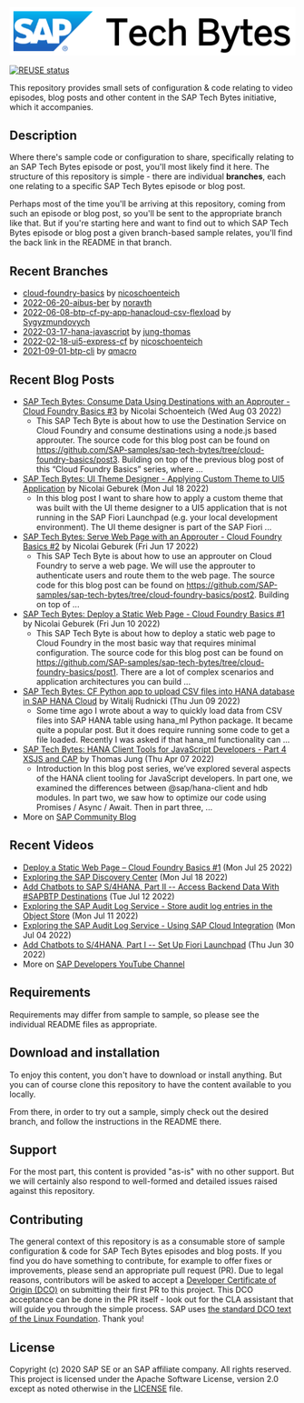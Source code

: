 
![SAP Tech Bytes header image](header-image.png)

[![REUSE status](https://api.reuse.software/badge/github.com/SAP-samples/sap-tech-bytes)](https://api.reuse.software/info/github.com/SAP-samples/sap-tech-bytes)

This repository provides small sets of configuration &amp; code relating to video episodes, blog posts and other content in the SAP Tech Bytes initiative, which it accompanies.

## Description

Where there&#x27;s sample code or configuration to share, specifically relating to an SAP Tech Bytes episode or post, you&#x27;ll most likely find it here. The structure of this repository is simple - there are individual **branches**, each one relating to a specific SAP Tech Bytes episode or blog post.

Perhaps most of the time you&#x27;ll be arriving at this repository, coming from such an episode or blog post, so you&#x27;ll be sent to the appropriate branch like that. But if you&#x27;re starting here and want to find out to which SAP Tech Bytes episode or blog post a given branch-based sample relates, you&#x27;ll find the back link in the README in that branch.
 
## Recent Branches
- [cloud-foundry-basics](https://github.com/SAP-samples/sap-tech-bytes/tree/cloud-foundry-basics) by [nicoschoenteich](https://github.com/nicoschoenteich) 
- [2022-06-20-aibus-ber](https://github.com/SAP-samples/sap-tech-bytes/tree/2022-06-20-aibus-ber) by [noravth](https://github.com/noravth) 
- [2022-06-08-btp-cf-py-app-hanacloud-csv-flexload](https://github.com/SAP-samples/sap-tech-bytes/tree/2022-06-08-btp-cf-py-app-hanacloud-csv-flexload) by [Sygyzmundovych](https://github.com/Sygyzmundovych) 
- [2022-03-17-hana-javascript](https://github.com/SAP-samples/sap-tech-bytes/tree/2022-03-17-hana-javascript) by [jung-thomas](https://github.com/jung-thomas) 
- [2022-02-18-ui5-express-cf](https://github.com/SAP-samples/sap-tech-bytes/tree/2022-02-18-ui5-express-cf) by [nicoschoenteich](https://github.com/nicoschoenteich) 
- [2021-09-01-btp-cli](https://github.com/SAP-samples/sap-tech-bytes/tree/2021-09-01-btp-cli) by [qmacro](https://github.com/qmacro) 

## Recent Blog Posts
- [SAP Tech Bytes: Consume Data Using Destinations with an Approuter - Cloud Foundry Basics #3](https://blogs.sap.com/?p=1585731) by Nicolai Schoenteich (Wed Aug 03 2022)
  - This SAP Tech Byte is about how to use the Destination Service on Cloud Foundry and consume destinations using a node.js based approuter. The source code for this blog post can be found on https://github.com/SAP-samples/sap-tech-bytes/tree/cloud-foundry-basics/post3. Building on top of the previous blog post of this “Cloud Foundry Basics” series, where ...
- [SAP Tech Bytes: UI Theme Designer - Applying Custom Theme to UI5 Application](https://blogs.sap.com/?p=1576337) by Nicolai Geburek (Mon Jul 18 2022)
  - In this blog post I want to share how to apply a custom theme that was built with the UI theme designer to a UI5 application that is not running in the SAP Fiori Launchpad (e.g. your local development environment). The UI theme designer is part of the SAP Fiori ...
- [SAP Tech Bytes: Serve Web Page with an Approuter - Cloud Foundry Basics #2](https://blogs.sap.com/?p=1560724) by Nicolai Geburek (Fri Jun 17 2022)
  - This SAP Tech Byte is about how to use an approuter on Cloud Foundry to serve a web page. We will use the approuter to authenticate users and route them to the web page. The source code for this blog post can be found on https://github.com/SAP-samples/sap-tech-bytes/tree/cloud-foundry-basics/post2. Building on top of ...
- [SAP Tech Bytes: Deploy a Static Web Page - Cloud Foundry Basics #1](https://blogs.sap.com/?p=1556380) by Nicolai Geburek (Fri Jun 10 2022)
  - This SAP Tech Byte is about how to deploy a static web page to Cloud Foundry in the most basic way that requires minimal configuration. The source code for this blog post can be found on https://github.com/SAP-samples/sap-tech-bytes/tree/cloud-foundry-basics/post1. There are a lot of complex scenarios and application architectures you can build ...
- [SAP Tech Bytes: CF Python app to upload CSV files into HANA database in SAP HANA Cloud](https://blogs.sap.com/?p=1496417) by Witalij Rudnicki (Thu Jun 09 2022)
  - Some time ago I wrote about a way to quickly load data from CSV files into SAP HANA table using hana_ml Python package. It became quite a popular post. But it does require running some code to get a file loaded. Recently I was asked if that hana_ml functionality can ...
- [SAP Tech Bytes: HANA Client Tools for JavaScript Developers - Part 4 XSJS and CAP](https://blogs.sap.com/?p=1519898) by Thomas Jung (Thu Apr 07 2022)
  - Introduction In this blog post series, we’ve explored several aspects of the HANA client tooling for JavaScript developers. In part one, we examined the differences between @sap/hana-client and hdb modules. In part two, we saw how to optimize our code using Promises / Async / Await. Then in part three, ...
- More on [SAP Community Blog](https://blogs.sap.com/tag/sap-tech-bytes/)
    
## Recent Videos
- [Deploy a Static Web Page – Cloud Foundry Basics #1](https://www.youtube.com/watch?v=ZfxKnOZSnKk) (Mon Jul 25 2022)
- [Exploring the SAP Discovery Center](https://www.youtube.com/watch?v=DJ9jVuGQZNM) (Mon Jul 18 2022)
- [Add Chatbots to SAP S/4HANA, Part II -- Access Backend Data With #SAPBTP Destinations](https://www.youtube.com/watch?v=K5u5sVajBqk) (Tue Jul 12 2022)
- [Exploring the SAP Audit Log Service - Store audit log entries in the Object Store](https://www.youtube.com/watch?v=xoEop0RCB7k) (Mon Jul 11 2022)
- [Exploring the SAP Audit Log Service - Using SAP Cloud Integration](https://www.youtube.com/watch?v=gAzOeKIrepM) (Mon Jul 04 2022)
- [Add Chatbots to S/4HANA, Part I -- Set Up Fiori Launchpad](https://www.youtube.com/watch?v=9mqU3uYFQbY) (Thu Jun 30 2022)
- More on [SAP Developers YouTube Channel](https://www.youtube.com/playlist?list=PL6RpkC85SLQC3HBShmlMaPu_nL--4f20z)

## Requirements

Requirements may differ from sample to sample, so please see the individual README files as appropriate.

## Download and installation

To enjoy this content, you don&#x27;t have to download or install anything. But you can of course clone this repository to have the content available to you locally.

From there, in order to try out a sample, simply check out the desired branch, and follow the instructions in the README there.

## Support

For the most part, this content is provided &quot;as-is&quot; with no other support. But we will certainly also respond to well-formed and detailed issues raised against this repository.

## Contributing

The general context of this repository is as a consumable store of sample configuration &amp; code for SAP Tech Bytes episodes and blog posts. If you find you do have something to contribute, for example to offer fixes or improvements, please send an appropriate pull request (PR). Due to legal reasons, contributors will be asked to accept a [Developer Certificate of Origin (DCO)](https://en.wikipedia.org/wiki/Developer_Certificate_of_Origin) on submitting their first PR to this project. This DCO acceptance can be done in the PR itself - look out for the CLA assistant that will guide you through the simple process. SAP uses [the standard DCO text of the Linux Foundation](https://developercertificate.org/). Thank you!

## License

Copyright (c) 2020 SAP SE or an SAP affiliate company. All rights reserved. This project is licensed under the Apache Software License, version 2.0 except as noted otherwise in the [LICENSE](LICENSE) file.
